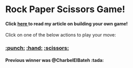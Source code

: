 <div>
  <h1>Rock Paper Scissors Game!</h1>
  <h4>Click 
    <a href="https://rijuth.hashnode.dev/develop-your-own-github-readme-game">here </a>to read my article on building your own game!
  </h4>
  <p>Click on one of the below actions to play your move:</p>
  <h3>
    <a href="https://github.com/MarkisDev/rock-paper-scissors/issues/new?title=rps|rock">:punch:</a>
    <a href="https://github.com/MarkisDev/rock-paper-scissors/issues/new?title=rps|paper">:hand:</a>
    <a href="https://github.com/MarkisDev/rock-paper-scissors/issues/new?title=rps|scissor">:scissors:</a>
  </h3>
  <h4>Previous winner was @CharbelElBateh :tada:</h4>
</div>